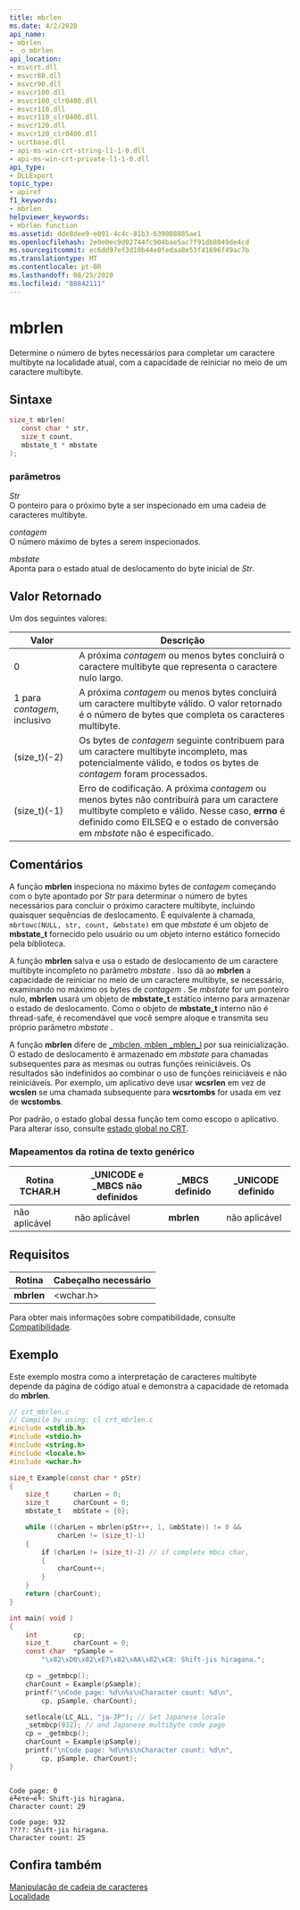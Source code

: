 ```yaml
---
title: mbrlen
ms.date: 4/2/2020
api_name:
- mbrlen
- _o_mbrlen
api_location:
- msvcrt.dll
- msvcr80.dll
- msvcr90.dll
- msvcr100.dll
- msvcr100_clr0400.dll
- msvcr110.dll
- msvcr110_clr0400.dll
- msvcr120.dll
- msvcr120_clr0400.dll
- ucrtbase.dll
- api-ms-win-crt-string-l1-1-0.dll
- api-ms-win-crt-private-l1-1-0.dll
api_type:
- DLLExport
topic_type:
- apiref
f1_keywords:
- mbrlen
helpviewer_keywords:
- mbrlen function
ms.assetid: dde8dee9-e091-4c4c-81b3-639808885ae1
ms.openlocfilehash: 2e0e0ec9d92744fc904bae5ac7f91db8049de4cd
ms.sourcegitcommit: ec6dd97ef3d10b44e0fedaa8e53f41696f49ac7b
ms.translationtype: MT
ms.contentlocale: pt-BR
ms.lasthandoff: 08/25/2020
ms.locfileid: "88842111"
---
```

# <a name="mbrlen"></a>mbrlen

Determine o número de bytes necessários para completar um caractere multibyte na localidade atual, com a capacidade de reiniciar no meio de um caractere multibyte.

## <a name="syntax"></a>Sintaxe

```C
size_t mbrlen(
   const char * str,
   size_t count,
   mbstate_t * mbstate
);
```

### <a name="parameters"></a>parâmetros

*Str*<br/>
O ponteiro para o próximo byte a ser inspecionado em uma cadeia de caracteres multibyte.

*contagem*<br/>
O número máximo de bytes a serem inspecionados.

*mbstate*<br/>
Aponta para o estado atual de deslocamento do byte inicial de *Str*.

## <a name="return-value"></a>Valor Retornado

Um dos seguintes valores:

| Valor | Descrição |
|--|--|
| 0 | A próxima *contagem* ou menos bytes concluirá o caractere multibyte que representa o caractere nulo largo. |
| 1 para *contagem*, inclusivo | A próxima *contagem* ou menos bytes concluirá um caractere multibyte válido. O valor retornado é o número de bytes que completa os caracteres multibyte. |
| (size_t)(-2) | Os bytes de *contagem* seguinte contribuem para um caractere multibyte incompleto, mas potencialmente válido, e todos os bytes de *contagem* foram processados. |
| (size_t)(-1) | Erro de codificação. A próxima *contagem* ou menos bytes não contribuirá para um caractere multibyte completo e válido. Nesse caso, **errno** é definido como EILSEQ e o estado de conversão em *mbstate* não é especificado. |

## <a name="remarks"></a>Comentários

A função **mbrlen** inspeciona no máximo bytes de *contagem* começando com o byte apontado por *Str* para determinar o número de bytes necessários para concluir o próximo caractere multibyte, incluindo quaisquer sequências de deslocamento. É equivalente à chamada, `mbrtowc(NULL, str, count, &mbstate)` em que *mbstate* é um objeto de **mbstate_t** fornecido pelo usuário ou um objeto interno estático fornecido pela biblioteca.

A função **mbrlen** salva e usa o estado de deslocamento de um caractere multibyte incompleto no parâmetro *mbstate* . Isso dá ao **mbrlen** a capacidade de reiniciar no meio de um caractere multibyte, se necessário, examinando no máximo os bytes de *contagem* . Se *mbstate* for um ponteiro nulo, **mbrlen** usará um objeto de **mbstate_t** estático interno para armazenar o estado de deslocamento. Como o objeto de **mbstate_t** interno não é thread-safe, é recomendável que você sempre aloque e transmita seu próprio parâmetro *mbstate* .

A função **mbrlen** difere de [_mbclen, mblen _mblen_l](mbclen-mblen-mblen-l.md) por sua reinicialização. O estado de deslocamento é armazenado em *mbstate* para chamadas subsequentes para as mesmas ou outras funções reiniciáveis. Os resultados são indefinidos ao combinar o uso de funções reiniciáveis e não reiniciáveis.  Por exemplo, um aplicativo deve usar **wcsrlen** em vez de **wcslen** se uma chamada subsequente para **wcsrtombs** for usada em vez de **wcstombs**.

Por padrão, o estado global dessa função tem como escopo o aplicativo. Para alterar isso, consulte [estado global no CRT](../global-state.md).

### <a name="generic-text-routine-mappings"></a>Mapeamentos da rotina de texto genérico

|Rotina TCHAR.H|_UNICODE e _MBCS não definidos|_MBCS definido|_UNICODE definido|
|---------------------|------------------------------------|--------------------|-----------------------|
|não aplicável|não aplicável|**mbrlen**|não aplicável|

## <a name="requirements"></a>Requisitos

|Rotina|Cabeçalho necessário|
|-------------|---------------------|
|**mbrlen**|\<wchar.h>|

Para obter mais informações sobre compatibilidade, consulte [Compatibilidade](../../c-runtime-library/compatibility.md).

## <a name="example"></a>Exemplo

Este exemplo mostra como a interpretação de caracteres multibyte depende da página de código atual e demonstra a capacidade de retomada do **mbrlen**.

```C
// crt_mbrlen.c
// Compile by using: cl crt_mbrlen.c
#include <stdlib.h>
#include <stdio.h>
#include <string.h>
#include <locale.h>
#include <wchar.h>

size_t Example(const char * pStr)
{
    size_t      charLen = 0;
    size_t      charCount = 0;
    mbstate_t   mbState = {0};

    while ((charLen = mbrlen(pStr++, 1, &mbState)) != 0 &&
            charLen != (size_t)-1)
    {
        if (charLen != (size_t)-2) // if complete mbcs char,
        {
            charCount++;
        }
    }
    return (charCount);
}

int main( void )
{
    int         cp;
    size_t      charCount = 0;
    const char  *pSample =
        "\x82\xD0\x82\xE7\x82\xAA\x82\xC8: Shift-jis hiragana.";

    cp = _getmbcp();
    charCount = Example(pSample);
    printf("\nCode page: %d\n%s\nCharacter count: %d\n",
        cp, pSample, charCount);

    setlocale(LC_ALL, "ja-JP"); // Set Japanese locale
    _setmbcp(932); // and Japanese multibyte code page
    cp = _getmbcp();
    charCount = Example(pSample);
    printf("\nCode page: %d\n%s\nCharacter count: %d\n",
        cp, pSample, charCount);
}
```

```Output

Code page: 0
é╨éτé¬é╚: Shift-jis hiragana.
Character count: 29

Code page: 932
????: Shift-jis hiragana.
Character count: 25
```

## <a name="see-also"></a>Confira também

[Manipulação de cadeia de caracteres](../../c-runtime-library/string-manipulation-crt.md)<br/>
[Localidade](../../c-runtime-library/locale.md)<br/>
